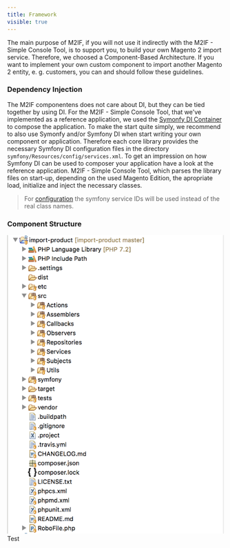 ```yaml
---
title: Framework
visible: true
---
```


The main purpose of M2IF, if you will not use it indirectly with the M2IF - Simple Console Tool, is to support you, to build your own Magento 2 import service. Therefore, we choosed a Component-Based Architecture. If you want to implement your own custom component to import another Magento 2 entity, e. g. customers, you can and should follow these guidelines.

### Dependency Injection

The M2IF componentens does not care about DI, but they can be tied together by using DI. For the M2IF - Simple Console Tool, that we've implemented as a reference application, we used the [Symonfy DI Container](http://symfony.com/doc/current/components/dependency_injection.html) to compose the application. To make the start quite simply, we recommend to also use Symonfy and/or Symfony DI when start writing your own component or application. Therefore each core library provides the necessary Symfony DI configuration files in the directory `symfony/Resources/config/services.xml`. To get an impression on how Symfony DI can be used to composer your application have a look at the reference application. M2IF - Simple Console Tool, which parses the library files on start-up, depending on the used Magento Edition, the apropriate load, initialize and inject the necessary classes.

> For [configuration](#configuration) the symfony service IDs will be used instead of the real class names.

### Component Structure

![](component_structure.png?cropZoom=175,175&&classes=left&brightness=-100&contrast=30) Test

